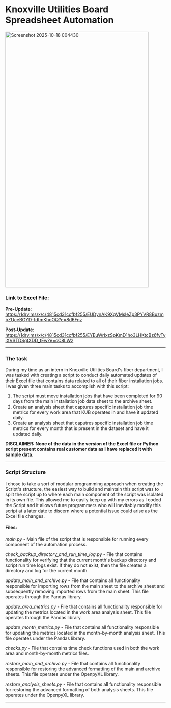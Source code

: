 # Knoxville Utilities Board Spreadsheet Automation
<img width="450" height="802" alt="Screenshot 2025-10-18 004430" src="https://github.com/user-attachments/assets/2cc56973-2279-4dd5-92f9-1d97b69af81f" />

### Link to Excel File:
**Pre-Update**: https://1drv.ms/x/c/4815cd31ccfbf255/EUDynAK9XgVMsIeZp3PYVR8BuzmbZUceBGYD-fdtmKhoOQ?e=8d6Fnz

**Post-Update**: https://1drv.ms/x/c/4815cd31ccfbf255/EYEuWrIxzSpKmD1ho3LHKtcBz6fvTyiXVSTDSqtXDD_tEw?e=cC8LWz
__________________________________________________________________________________________________________________________________________________________________
### The task
During my time as an intern in Knoxville Utilities Board's fiber department, I was tasked with creating a script to conduct daily automated updates of their Excel
file that contains data related to all of their fiber installation jobs. I was given three main tasks to accomplish with this script:
  1. The script must move installation jobs that have been completed for 90 days from the main installation job data sheet to the archive sheet.
  2. Create an analysis sheet that captures specific installation job time metrics for every work area that KUB operates in and have it updated daily.
  3. Create an analysis sheet that caputres specific installation job time metrics for every month that is present in the dataset and have it updated daily.
    
**DISCLAIMER: None of the data in the version of the Excel file or Python script present contains real customer data as I have replaced it with sample data.**
__________________________________________________________________________________________________________________________________________________________________
### Script Structure
I chose to take a sort of modular programming approach when creating the Script's structure, the easiest way to build and maintain this script was to split the
script up to where each main component of the script was isolated in its own file. This allowed me to easily keep up with my errors as I coded the Script and it
allows future programmers who will inevitably modify this script at a later date to discern where a potential issue could arise as the Excel file changes.

#### Files:

_main.py_ - Main file of the script that is responsible for running every component of the automation process.

_check_backup_directory_and_run_time_log.py_ - File that contains functionality for verifying that the current month's backup directory and script run time logs
                                               exist. If they do not exist, then the file creates a directory and log for the current month.

_update_main_and_archive.py_ - File that contains all functionality responsible for importing rows from the main sheet to the archive sheet and subsequently
                               removing imported rows from the main sheet. This file operates through the Pandas library.

_update_area_metrics.py_ - File that contains all functionality responsible for updating the metrics located in the work area analysis sheet. This file operates
                           through the Pandas library.

_update_month_metrics.py_ - File that contains all functionality responsible for updating the metrics located in the month-by-month analysis sheet. This file
                            operates under the Pandas library.

_checks.py_ - File that contains time check functions used in both the work area and month-by-month metrics files.

_restore_main_and_archive.py_ - File that contains all functionality responsible for restoring the advanced formatting of the main and archive sheets. This file
                                operates under the OpenpyXL library.

_restore_analysis_sheets.py_ - File that contains all functionality responsible for restoring the advanced formatting of both analysis sheets. This file operates
                               under the OpenpyXL library.
__________________________________________________________________________________________________________________________________________________________________
